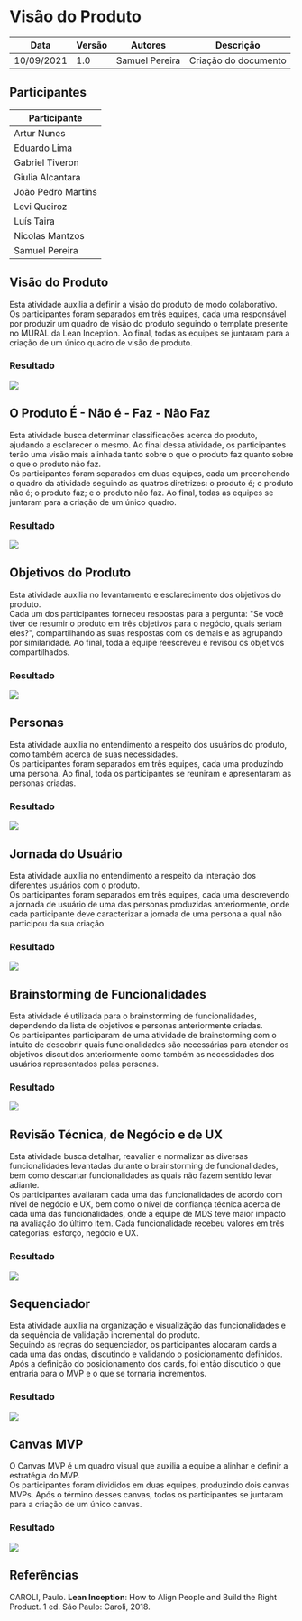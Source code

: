 # Visão do Produto
| Data | Versão | Autores | Descrição |
|--|--|--|--|
| 10/09/2021 | 1.0 | Samuel Pereira | Criação do documento |

## Participantes
| Participante | 
|--------------|
| Artur Nunes |
| Eduardo Lima |
| Gabriel Tiveron |
| Giulia Alcantara |
| João Pedro Martins |
| Levi Queiroz |
| Luís Taira |
| Nicolas Mantzos |
| Samuel Pereira |

## Visão do Produto
Esta atividade auxilia a definir a visão do produto de modo colaborativo. <br>
Os participantes foram separados em três equipes, cada uma responsável por produzir um quadro de visão do produto seguindo o template presente no MURAL da Lean Inception. Ao final, todas as equipes se juntaram para a criação de um único quadro de visão de produto.

### Resultado
![](../assets/visaodoproduto/visao.png)

## O Produto É - Não é - Faz - Não Faz
Esta atividade busca determinar classificações acerca do produto, ajudando a esclarecer o mesmo. Ao final dessa atividade, os participantes terão uma visão mais alinhada tanto sobre o que o produto faz quanto sobre o que o produto não faz. <br>
Os participantes foram separados em duas equipes, cada um preenchendo o quadro da atividade seguindo as quatros diretrizes: o produto é; o produto não é; o produto faz; e o produto não faz. Ao final, todas as equipes se juntaram para a criação de um único quadro.

### Resultado
![](../assets/visaodoproduto/e-naoe-faz-naofaz.png)

## Objetivos do Produto
Esta atividade auxilia no levantamento e esclarecimento dos objetivos do produto. <br>
Cada um dos participantes forneceu respostas para a pergunta: "Se você tiver de resumir o produto em três objetivos para o negócio, quais seriam eles?", compartilhando as suas respostas com os demais e as agrupando por similaridade. Ao final, toda a equipe reescreveu e revisou os objetivos compartilhados.

### Resultado
![](../assets/visaodoproduto/objetivos.png)

## Personas
Esta atividade auxilia no entendimento a respeito dos usuários do produto, como também acerca de suas necessidades. <br>
Os participantes foram separados em três equipes, cada uma produzindo uma persona. Ao final, toda os participantes se reuniram e apresentaram as personas criadas.

### Resultado
![](../assets/visaodoproduto/personas.png)

## Jornada do Usuário
Esta atividade auxilia no entendimento a respeito da interação dos diferentes usuários com o produto. <br>
Os participantes foram separados em três equipes, cada uma descrevendo a jornada de usuário de uma das personas produzidas anteriormente, onde cada participante deve caracterizar a jornada de uma persona a qual não participou da sua criação.

### Resultado
![](../assets/visaodoproduto/jornada.png)

## Brainstorming de Funcionalidades
Esta atividade é utilizada para o brainstorming de funcionalidades, dependendo da lista de objetivos e personas anteriormente criadas. <br>
Os participantes participaram de uma atividade de brainstorming com o intuito de descobrir quais funcionalidades são necessárias para atender os objetivos discutidos anteriormente como também as necessidades dos usuários representados pelas personas.

### Resultado
![](../assets/visaodoproduto/brainstorming.png)

## Revisão Técnica, de Negócio e de UX
Esta atividade busca detalhar, reavaliar e normalizar as diversas funcionalidades levantadas durante o brainstorming de funcionalidades, bem como descartar funcionalidades as quais não fazem sentido levar adiante. <br>
Os participantes avaliaram cada uma das funcionalidades de acordo com nível de negócio e UX, bem como o nível de confiança técnica acerca de cada uma das funcionalidades, onde a equipe de MDS teve maior impacto na avaliação do último item. Cada funcionalidade recebeu valores em três categorias: esforço, negócio e UX.

### Resultado
![](../assets/visaodoproduto/revisao.png)


## Sequenciador
Esta atividade auxilia na organização e visualizãção das funcionalidades e da sequência de validação incremental do produto. <br>
Seguindo as regras do sequenciador, os participantes alocaram cards a cada uma das ondas, discutindo e validando o posicionamento definidos. Após a definição do posicionamento dos cards, foi então discutido o que entraria para o MVP e o que se tornaria incrementos.

### Resultado
![](../assets/visaodoproduto/sequenciador.png)


## Canvas MVP
O Canvas MVP é um quadro visual que auxilia a equipe a alinhar e definir a estratégia do MVP. <br>
Os participantes foram divididos em duas equipes, produzindo dois canvas MVPs. Após o término desses canvas, todos os participantes se juntaram para a criação de um único canvas.

### Resultado
![](../assets/visaodoproduto/canvasmvp.png)

## Referências
CAROLI, Paulo. **Lean Inception**: How to Align People and Build the Right Product. 1 ed. São Paulo: Caroli, 2018.
